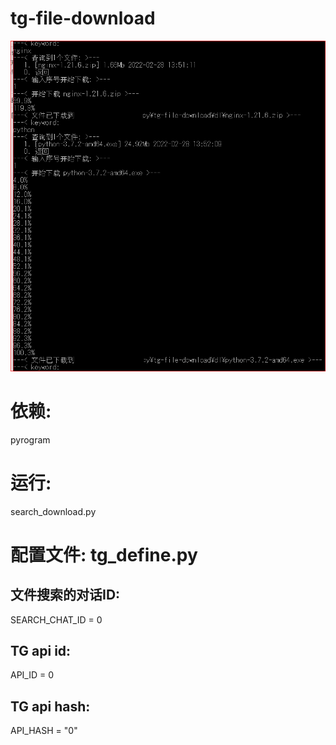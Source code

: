 # tg-file-download
![avatar](https://raw.githubusercontent.com/Zsk-d/tg-file-download/main/tg-file-download-sc.PNG)
# 依赖:
pyrogram
# 运行:
search_download.py
# 配置文件: tg_define.py
## 文件搜索的对话ID:
SEARCH_CHAT_ID = 0
## TG api id:
API_ID = 0
## TG api hash:
API_HASH = "0"

